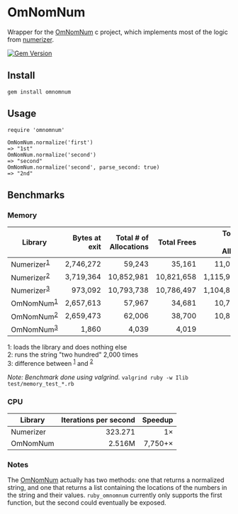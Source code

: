 # OmNomNum

Wrapper for the [OmNomNum](https://github.com/JesseBuesking/omnomnum) c project,
which implements most of the logic from [numerizer](https://github.com/jduff/numerizer).

[![Gem Version](https://badge.fury.io/rb/omnomnum.svg)](https://badge.fury.io/rb/omnomnum)

## Install

```
gem install omnomnum
```

## Usage

```
require 'omnomnum'

OmNomNum.normalize('first')
=> "1st"
OmNomNum.normalize('second')
=> "second"
OmNomNum.normalize('second', parse_second: true)
=> "2nd"
```

## Benchmarks

### Memory

| Library | Bytes at exit | Total # of Allocations | Total Frees | Total # of Bytes Allocated | Savings |
| ------- | -------------:| ----------------------:| -----------:| --------------------------:| -------:|
| Numerizer<sup>[1](#footnote-1)</sup> | 2,746,272 | 59,243 | 35,161 | 11,055,638 | - |
| Numerizer<sup>[2](#footnote-2)</sup> | 3,719,364 | 10,852,981 | 10,821,658 | 1,115,915,077 | - |
| Numerizer<sup>[3](#footnote-3)</sup> | 973,092 | 10,793,738 | 10,786,497 | 1,104,859,439 | 1&times; |
| OmNomNum<sup>[1](#footnote-1)</sup> | 2,657,613 | 57,967 | 34,681 | 10,797,999 | - |
| OmNomNum<sup>[2](#footnote-2)</sup> | 2,659,473 | 62,006 | 38,700 | 10,839,010 | - |
| OmNomNum<sup>[3](#footnote-3)</sup> | 1,860 | 4,039 | 4,019 | 41,011 | 25,000+&times; |

<a name="footnote-1">1</a>: loads the library and does nothing else<br/>
<a name="footnote-2">2</a>: runs the string "two hundred" 2,000 times<br/>
<a name="footnote-3">3</a>: difference between <sup>[1](#footnote-1)</sup> and <sup>[2](#footnote-2)</sup><br/>

_Note: Benchmark done using valgrind._
`valgrind ruby -w Ilib test/memory_test_*.rb`

### CPU

| Library | Iterations per second | Speedup |
| ------- | ---------------------:| -------:|
| Numerizer | 323.271 | 1&times; |
| OmNomNum | 2.516M | 7,750+&times; |

### Notes

The [OmNomNum](https://github.com/JesseBuesking/omnomnum) actually has two methods: one that returns a normalized string, and one that returns a list containing the locations of the numbers in the string and their values. `ruby_omnomnum` currently only supports the first function, but the second could eventually be exposed.
